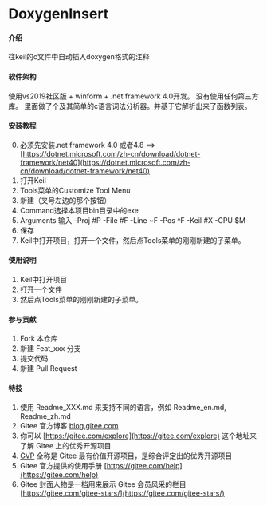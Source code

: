 # DoxygenInsert

#### 介绍
往keil的c文件中自动插入doxygen格式的注释

#### 软件架构
使用vs2019社区版 + winform + .net framework 4.0开发。
没有使用任何第三方库。
里面做了个及其简单的c语言词法分析器。并基于它解析出来了函数列表。 


#### 安装教程

0.  必须先安装.net framework 4.0 或者4.8 ==> [https://dotnet.microsoft.com/zh-cn/download/dotnet-framework/net40](https://dotnet.microsoft.com/zh-cn/download/dotnet-framework/net40)
1.  打开Keil
2.  Tools菜单的Customize Tool Menu
3.  新建（叉号左边的那个按钮）
4.  Command选择本项目bin目录中的exe
5.  Arguments 输入 -Proj #P -File #F -Line ~F -Pos ^F -Keil #X -CPU $M
6.  保存
7.  Keil中打开项目，打开一个文件，然后点Tools菜单的刚刚新建的子菜单。

#### 使用说明

1.  Keil中打开项目
2.  打开一个文件
3.  然后点Tools菜单的刚刚新建的子菜单。

#### 参与贡献

1.  Fork 本仓库
2.  新建 Feat_xxx 分支
3.  提交代码
4.  新建 Pull Request


#### 特技

1.  使用 Readme\_XXX.md 来支持不同的语言，例如 Readme\_en.md, Readme\_zh.md
2.  Gitee 官方博客 [blog.gitee.com](https://blog.gitee.com)
3.  你可以 [https://gitee.com/explore](https://gitee.com/explore) 这个地址来了解 Gitee 上的优秀开源项目
4.  [GVP](https://gitee.com/gvp) 全称是 Gitee 最有价值开源项目，是综合评定出的优秀开源项目
5.  Gitee 官方提供的使用手册 [https://gitee.com/help](https://gitee.com/help)
6.  Gitee 封面人物是一档用来展示 Gitee 会员风采的栏目 [https://gitee.com/gitee-stars/](https://gitee.com/gitee-stars/)
